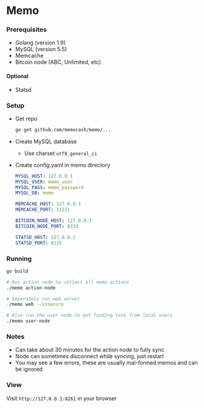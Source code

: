 # Memo

### Prerequisites

- Golang (version 1.9)
- MySQL (version 5.5)
- Memcache
- Bitcoin node (ABC, Unlimited, etc)

#### Optional
- Statsd

### Setup

- Get repo
    ```sh
    go get github.com/memocash/memo/...
    ```

- Create MySQL database
  - Use charset `utf8_general_ci`

- Create config.yaml in memo directory

    ```yaml
    MYSQL_HOST: 127.0.0.1
    MYSQL_USER: memo_user
    MYSQL_PASS: memo_password
    MYSQL_DB: memo
    
    MEMCACHE_HOST: 127.0.0.1
    MEMCACHE_PORT: 11211
    
    BITCOIN_NODE_HOST: 127.0.0.1
    BITCOIN_NODE_PORT: 8333

    STATSD_HOST: 127.0.0.1
    STATSD_PORT: 8125
    ```

### Running

```sh
go build

# Run action node to collect all memo actions
./memo action-node

# Separately run web server
./memo web --insecure

# Also run the user node to get funding txns from local users
./memo user-node
```

### Notes
- Can take about 30 minutes for the action node to fully sync
- Node can sometimes disconnect while syncing, just restart
- You may see a few errors, these are usually mal-formed memos and can be ignored


### View

Visit `http://127.0.0.1:8261` in your browser
